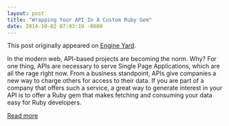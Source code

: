 ```yaml
---
layout: post
title: "Wrapping Your API In A Custom Ruby Gem"
date: 2014-10-02 07:03:19 -0600
---
```


This post originally appeared on [Engine Yard](https://blog.engineyard.com/2014/wrapping-your-api-in-a-ruby-gem).

In the modern web, API-based projects are becoming the norm. Why? For one thing, APIs are necessary to serve Single Page Applications, which are all the rage right now. From a business standpoint, APIs give companies a new way to charge others for access to their data. If you are part of a company that offers such a service, a great way to generate interest in your API is to offer a Ruby gem that makes fetching and consuming your data easy for Ruby developers.

[Read more](https://blog.engineyard.com/2014/wrapping-your-api-in-a-ruby-gem)


